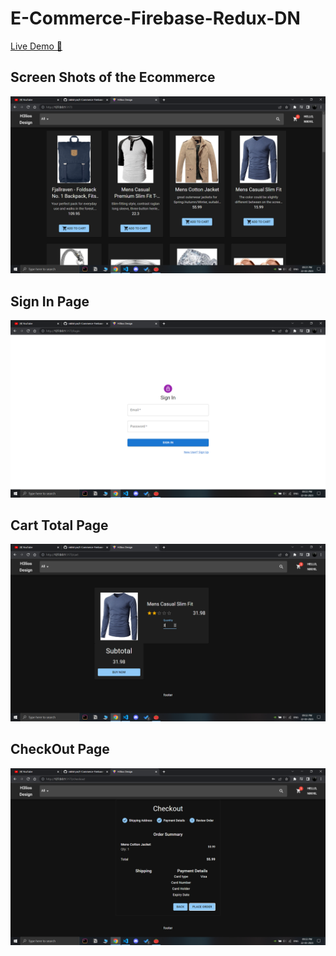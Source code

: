 # E-Commerce-Firebase-Redux-DN

[Live Demo 🚀](https://e-commerce-nikhilpn.netlify.app/)

## Screen Shots of the Ecommerce
![Alt text](src/assets/Screenshot%20(527).png)
## Sign In Page
![Alt text](src/assets/Screenshot%20(529).png)
## Cart Total Page
![Alt text](src/assets/Screenshot%20(528).png)
## CheckOut Page
![Alt text](src/assets/Screenshot%20(530).png)